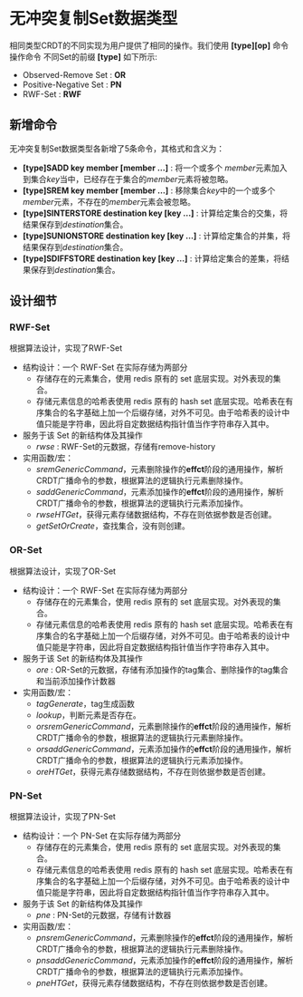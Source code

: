 # 无冲突复制Set数据类型

相同类型CRDT的不同实现为用户提供了相同的操作。我们使用 **[type][op]** 命令操作命令
不同Set的前缀 **[type]** 如下所示:

* Observed-Remove Set : **OR**
* Positive-Negative Set : **PN**
* RWF-Set : **RWF**


## 新增命令
无冲突复制Set数据类型各新增了5条命令，其格式和含义为：
* **[type]SADD key member [member …]** : 将一个或多个 *member*元素加入到集合*key*当中，已经存在于集合的*member*元素将被忽略。
* **[type]SREM key member [member …]** : 移除集合*key*中的一个或多个*member*元素，不存在的*member*元素会被忽略。
* **[type]SINTERSTORE destination key [key …]** : 计算给定集合的交集，将结果保存到*destination*集合。
* **[type]SUNIONSTORE destination key [key …]** : 计算给定集合的并集，将结果保存到*destination*集合。
* **[type]SDIFFSTORE destination key [key …]** : 计算给定集合的差集，将结果保存到*destination*集合。

## 设计细节
### RWF-Set
根据算法设计，实现了RWF-Set

- 结构设计：一个 RWF-Set 在实际存储为两部分
    - 存储存在的元素集合，使用 redis 原有的 set 底层实现。对外表现的集合。
    - 存储元素信息的哈希表使用 redis 原有的 hash set 底层实现。哈希表在有序集合的名字基础上加一个后缀存储，对外不可见。由于哈希表的设计中值只能是字符串，因此将自定数据结构指针值当作字符串存入其中。
- 服务于该 Set 的新结构体及其操作
    * *rwse* : RWF-Set的元数据，存储有remove-history
- 实用函数/宏：
    * *sremGenericCommand*，元素删除操作的**effct**阶段的通用操作，解析CRDT广播命令的参数，根据算法的逻辑执行元素删除操作。
    * *saddGenericCommand*，元素添加操作的**effct**阶段的通用操作，解析CRDT广播命令的参数，根据算法的逻辑执行元素添加操作。
    * *rwseHTGet*，获得元素存储数据结构，不存在则依据参数是否创建。
    * *getSetOrCreate*，查找集合，没有则创建。

### OR-Set
根据算法设计，实现了OR-Set

- 结构设计：一个 RWF-Set 在实际存储为两部分
    - 存储存在的元素集合，使用 redis 原有的 set 底层实现。对外表现的集合。
    - 存储元素信息的哈希表使用 redis 原有的 hash set 底层实现。哈希表在有序集合的名字基础上加一个后缀存储，对外不可见。由于哈希表的设计中值只能是字符串，因此将自定数据结构指针值当作字符串存入其中。
- 服务于该 Set 的新结构体及其操作
    * *ore* : OR-Set的元数据，存储有添加操作的tag集合、删除操作的tag集合和当前添加操作计数器
- 实用函数/宏：
    * *tagGenerate*，tag生成函数
    * *lookup*，判断元素是否存在。
    * *orsremGenericCommand*，元素删除操作的**effct**阶段的通用操作，解析CRDT广播命令的参数，根据算法的逻辑执行元素删除操作。
    * *orsaddGenericCommand*，元素添加操作的**effct**阶段的通用操作，解析CRDT广播命令的参数，根据算法的逻辑执行元素添加操作。
    * *oreHTGet*，获得元素存储数据结构，不存在则依据参数是否创建。

### PN-Set
根据算法设计，实现了PN-Set

- 结构设计：一个 PN-Set 在实际存储为两部分
    - 存储存在的元素集合，使用 redis 原有的 set 底层实现。对外表现的集合。
    - 存储元素信息的哈希表使用 redis 原有的 hash set 底层实现。哈希表在有序集合的名字基础上加一个后缀存储，对外不可见。由于哈希表的设计中值只能是字符串，因此将自定数据结构指针值当作字符串存入其中。
- 服务于该 Set 的新结构体及其操作
    * *pne* : PN-Set的元数据，存储有计数器
- 实用函数/宏：
    * *pnsremGenericCommand*，元素删除操作的**effct**阶段的通用操作，解析CRDT广播命令的参数，根据算法的逻辑执行元素删除操作。
    * *pnsaddGenericCommand*，元素添加操作的**effct**阶段的通用操作，解析CRDT广播命令的参数，根据算法的逻辑执行元素添加操作。
    * *pneHTGet*，获得元素存储数据结构，不存在则依据参数是否创建。